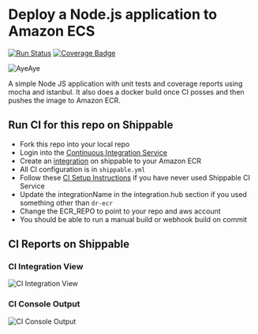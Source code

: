 # Deploy a Node.js application to Amazon ECS

[![Run Status](https://api.shippable.com/projects/58fa52452ddacd090043d8a2/badge?branch=master)](https://app.shippable.com/github/devops-recipes/deploy-ecs-multi-env) [![Coverage Badge](https://api.shippable.com/projects/58fa52452ddacd090043d8a2/coverageBadge?branch=master)](https://app.shippable.com/github/devops-recipes/deploy-ecs-multi-env)

![AyeAye](https://github.com/devops-recipes/deploy-ecs-multi-env/blob/master/public/resources/images/captain.png)

A simple Node JS application with unit tests and coverage reports using mocha and istanbul. It also does a docker build once CI posses and then pushes the image to Amazon ECR.

## Run CI for this repo on Shippable
* Fork this repo into your local repo
* Login into the [Continuous Integration Service](wwww.shippable.com)
* Create an [integration](http://docs.shippable.com/integrations/imageRegistries/ecr/) on shippable to your Amazon ECR
* All CI configuration is in `shippable.yml`
* Follow these [CI Setup Instructions](http://docs.shippable.com/ci/runFirstBuild/) if you have never used Shippable CI Service
* Update the integrationName in the integration.hub section if you used something other than `dr-ecr`
* Change the ECR_REPO to point to your repo and aws account
* You should be able to run a manual build or webhook build on commit

## CI Reports on Shippable

### CI Integration View
![CI Integration View](https://github.com/devops-recipes/deploy-ecs-multi-env/blob/master/public/resources/images/integration-creation.png)

### CI Console Output
![CI Console Output](https://github.com/devops-recipes/deploy-ecs-multi-env/blob/master/public/resources/images/console.jpg)
